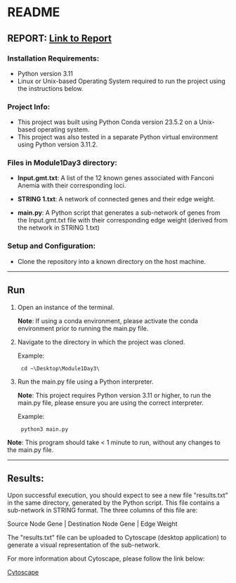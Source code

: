 
# README

## REPORT: [Link to Report](https://docs.google.com/document/d/1WyCkMw5yXGx-AHQtY2_fggWxE8zY7hX2IQHKobqR0ds/edit)

### Installation Requirements:
- Python version 3.11
- Linux or Unix-based Operating System required to run the project using the instructions below.

### Project Info:
- This project was built using Python Conda version 23.5.2 on a Unix-based operating system.
- This project was also tested in a separate Python virtual environment using Python version 3.11.2. 

### Files in Module1Day3 directory:

- **Input.gmt.txt**: A list of the 12 known genes associated with Fanconi Anemia with their corresponding loci.

- **STRING 1.txt**: A network of connected genes and their edge weight.

- **main.py**: A Python script that generates a sub-network of genes from the Input.gmt.txt file with their corresponding edge weight (derived from the network in STRING 1.txt)

### Setup and Configuration:

- Clone the repository into a known directory on the host machine.

<hr>

## Run

1. Open an instance of the terminal.

    **Note**: If using a conda environment, please activate the conda environment prior to running the main.py file.

2. Navigate to the directory in which the project was cloned.

    Example: 
        
        cd ~\Desktop\Module1Day3\

3. Run the main.py file using a Python interpreter.

    **Note**: This project requires Python version 3.11 or higher, to run the main.py file, please ensure you are using the correct interpreter. 

    Example:

        python3 main.py
**Note**: This program should take < 1 minute to run, without any changes to the main.py file.

<hr>

## Results:

Upon successful execution, you should expect to see a new file "results.txt" in the same directory, generated by the Python script. This file contains a sub-network in STRING format. The three columns of this file are:

Source Node Gene | Destination Node Gene | Edge Weight

The "results.txt" file can be uploaded to Cytoscape (desktop application) to generate a visual representation of the sub-network. 

For more information about Cytoscape, please follow the link below:

[Cytoscape](https://cytoscape.org/what_is_cytoscape.html)
